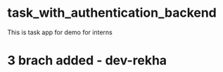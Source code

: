 # task_with_authentication_backend
This is task app for demo for interns
# 3 brach added - dev-rekha
